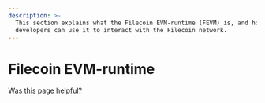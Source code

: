 ```yaml
---
description: >-
  This section explains what the Filecoin EVM-runtime (FEVM) is, and how
  developers can use it to interact with the Filecoin network.
---
```


# Filecoin EVM-runtime

[Was this page helpful?](https://airtable.com/apppq4inOe4gmSSlk/pagoZHC2i1iqgphgl/form?prefill\_Page+URL=https://docs.filecoin.io/smart-contracts/filecoin-evm-runtime)
